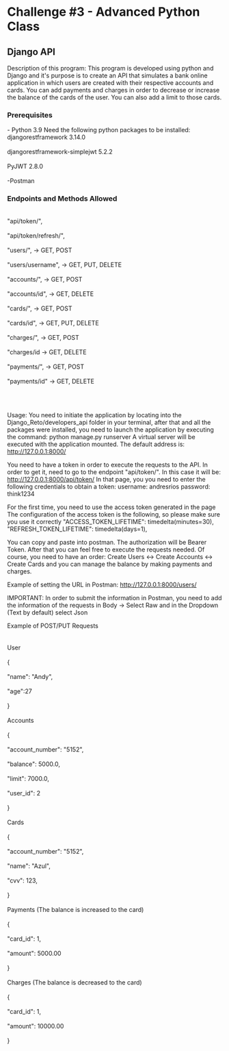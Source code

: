 <h1>Challenge #3 - Advanced Python Class</h1>
<h2>Django API</h2>

Description of this program: This program is developed using python and Django and it's purpose is to create an API that simulates a bank online application in which users are created with their respective accounts and cards. 
You can add payments and charges in order to decrease or increase the balance of the cards of the user. You can also add a limit to those cards.

<h3>Prerequisites</h3>
- Python 3.9
Need the following python packages to be installed:
<br>djangorestframework 3.14.0</br>
<br>djangorestframework-simplejwt 5.2.2 </br>
<br>PyJWT 2.8.0 </br>
<br>-Postman </br>

<h3>Endpoints and Methods Allowed</h3>
<br>"api/token/",</br>
<br>"api/token/refresh/",</br>
<br>"users/", -> GET, POST</br>
<br>"users/username", -> GET, PUT, DELETE </br>
<br>"accounts/", -> GET, POST </br>
<br>"accounts/id", -> GET, DELETE </br>
<br>"cards/", -> GET, POST </br>
<br>"cards/id",  -> GET, PUT, DELETE </br>
<br>"charges/", -> GET, POST </br>
<br>"charges/id -> GET, DELETE </br>
<br>"payments/", -> GET, POST </br>
<br>"payments/id" -> GET, DELETE </br>

<br></br>

Usage:
You need to initiate the application by locating into the Django_Reto/developers_api folder in your terminal, after that and all the packages were installed, you need to launch the application by executing the command:
python manage.py runserver
A virtual server will be executed with the application mounted. The default address is:
http://127.0.0.1:8000/

You need to have a token in order to execute the requests to the API. In order to get it, need to go to the endpoint "api/token/". In this case it will be: http://127.0.0.1:8000/api/token/
In that page, you you need to enter the following credentials to obtain a token:
username: andresrios
password: think1234

For the first time, you need to use the access token generated in the page
The configuration of the access token is the following, so please make sure you use it correctly
    "ACCESS_TOKEN_LIFETIME": timedelta(minutes=30),
    "REFRESH_TOKEN_LIFETIME": timedelta(days=1),

You can copy and paste into postman. The authorization will be Bearer Token. After that you can feel free to execute the requests needed. Of course, you need to have an order: Create Users <-> Create Accounts <-> Create Cards and you can manage the balance by making payments and charges.

Example of setting the URL in Postman:
http://127.0.0.1:8000/users/

IMPORTANT: In order to submit the information in Postman, you need to add the information of the requests in Body -> Select Raw and in the Dropdown (Text by default) select Json

Example of POST/PUT Requests
<br> </br>
<br>User</br>
<br>{</br>
<br>"name": "Andy",</br>
<br>"age":27</br>
<br>}</br>
<br>Accounts</br>
<br>{</br>
<br>"account_number": "5152",</br>
<br>"balance": 5000.0,</br>
<br>"limit": 7000.0,</br>
<br>"user_id": 2</br>
<br>}</br>
<br>Cards</br>
<br>{</br>
<br>"account_number": "5152",</br>
<br>"name": "Azul",</br>
<br>"cvv": 123,</br>
<br>}</br>
<br>Payments (The balance is increased to the card)</br>
<br>{</br>
<br>"card_id": 1,</br>
<br>"amount": 5000.00</br>
<br>}</br>
<br>Charges (The balance is decreased to the card)</br>
<br>{</br>
<br>"card_id": 1,</br>
<br>"amount": 10000.00</br>
<br>}</br>
